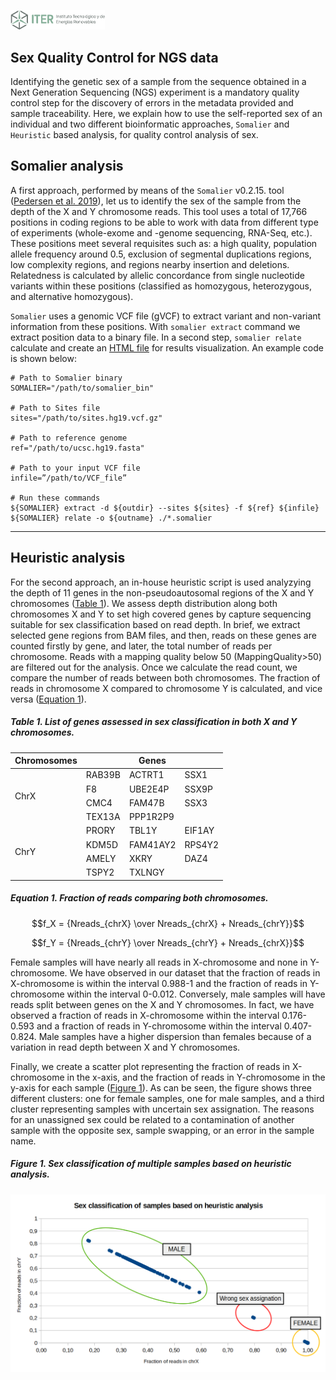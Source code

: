 <!-- ------------------ SECTION ------------------ -->
<p align="left">
  <a href="https://www.iter.es" title="Instituto Tecnológico y de Energ&iacute;as Renovables (ITER) / Institute of Technology and Renewable Energy (ITER)">
    <img src="https://github.com/genomicsITER/sexQC-for-NGS-data/blob/main/images/ITER_logo.png" width="30%" /> 
  </a>
</p>

## Sex Quality Control for NGS data ##

Identifying the genetic sex of a sample from the sequence obtained in a Next Generation Sequencing (NGS) experiment is a mandatory quality control step for the discovery of errors in the metadata provided and sample traceability. Here, we explain how to use the self-reported sex of an individual and two different bioinformatic approaches, `Somalier` and `Heuristic` based analysis, for quality control analysis of sex.


## Somalier analysis
A first approach, performed by means of the `Somalier` v0.2.15. tool ([Pedersen et al. 2019](https://genomemedicine.biomedcentral.com/articles/10.1186/s13073-020-00761-2)), let us to identify the sex of the sample from the depth of the X and Y chromosome reads. This tool uses a total of 17,766 positions in coding regions to be able to work with data from different type of experiments (whole-exome and -genome sequencing, RNA-Seq, etc.). These positions meet several requisites such as: a high quality, population allele frequency around 0.5, exclusion of segmental duplications regions, low complexity regions, and regions nearby insertion and deletions. Relatedness is calculated by allelic concordance from single nucleotide variants within these positions (classified as homozygous, heterozygous, and alternative homozygous).

`Somalier` uses a genomic VCF file (gVCF) to extract variant and non-variant information from these positions. With `somalier extract` command we extract position data to a binary file. In a second step, `somalier relate` calculate and create an [HTML file](https://brentp.github.io/somalier/ex.html) for results visualization. An example code is shown below:

```
# Path to Somalier binary
SOMALIER="/path/to/somalier_bin"

# Path to Sites file
sites="/path/to/sites.hg19.vcf.gz"

# Path to reference genome
ref="/path/to/ucsc.hg19.fasta"

# Path to your input VCF file
infile=”/path/to/VCF_file”

# Run these commands
${SOMALIER} extract -d ${outdir} --sites ${sites} -f ${ref} ${infile}
${SOMALIER} relate -o ${outname} ./*.somalier
```

---

## Heuristic analysis
For the second approach, an in-house heuristic script is used analyzying the depth of 11 genes in the non-pseudoautosomal regions of the X and Y chromosomes ([Table 1](table-1-list-of-genes-assessed-in-sex-classification-in-both-x-and-y-chromosomes)). We assess depth distribution along both chromosomes X and Y to set high covered genes by capture sequencing suitable for sex classification based on read depth. In brief, we extract selected gene regions from BAM files, and then, reads on these genes are counted firstly by gene, and later, the total number of reads per chromosome. Reads with a mapping quality below 50 (MappingQuality>50) are filtered out for the analysis. Once we calculate the read count, we compare the number of reads between both chromosomes. The fraction of reads in chromosome X compared to chromosome Y is calculated, and vice versa ([Equation 1](equation-1-fraction-of-reads-comparing-both-chromosomes)).

##### Table 1. List of genes assessed in sex classification in both X and Y chromosomes.
<table>
  <thead>
    <tr>
      <th>Chromosomes</th>
      <th colspan=3>Genes</th>
    </tr>
  </thead>
  <tbody>
    <tr>
      <td rowspan=4>ChrX</td>
      <td>RAB39B</td>
      <td>ACTRT1</td>
      <td>SSX1</td>
    </tr>
    <tr>
      <td>F8</td>
      <td>UBE2E4P</td>
      <td>SSX9P</td>
    </tr>
    <tr>
      <td>CMC4</td>
      <td>FAM47B</td>
      <td>SSX3</td>
    </tr>
    <tr>
      <td>TEX13A</td>
      <td>PPP1R2P9</td>
      <td></td>
    </tr>
    <tr>
      <td rowspan=4>ChrY</td>
      <td>PRORY</td>
      <td>TBL1Y</td>
      <td>EIF1AY</td>
    </tr>
    <tr>
      <td>KDM5D</td>
      <td>FAM41AY2</td>
      <td>RPS4Y2</td>
    </tr>
    <tr>
      <td>AMELY</td>
      <td>XKRY</td>
      <td>DAZ4</td>
    </tr>
    <tr>
      <td>TSPY2</td>
      <td>TXLNGY</td>
      <td></td>
    </tr>
  </tbody>
</table>


##### Equation 1. Fraction of reads comparing both chromosomes.
$$f_X = {Nreads_{chrX} \over Nreads_{chrX} + Nreads_{chrY}}$$

$$f_Y = {Nreads_{chrY} \over Nreads_{chrY} + Nreads_{chrX}}$$

Female samples will have nearly all reads in X-chromosome and none in Y-chromosome. We have observed in our dataset that the fraction of reads in X-chromosome is within the interval 0.988-1 and the fraction of reads in Y-chromosome within the interval 0-0.012. Conversely, male samples will have reads split between genes on the X and Y chromosomes. In fact, we have observed a fraction of reads in X-chromosome within the interval 0.176-0.593 and a fraction of reads in Y-chromosome within the interval 0.407-0.824. Male samples have a higher dispersion than females because of a variation in read depth between X and Y chromosomes.

Finally, we create a scatter plot representing the fraction of reads in X-chromosome in the x-axis, and the fraction of reads in Y-chromosome in the y-axis for each sample ([Figure 1](figure-1-sex-classification-of-samples-based-on-heuristic-analysis)). As can be seen, the figure shows three different clusters: one for female samples, one for male samples, and a third cluster representing samples with uncertain sex assignation. The reasons for an unassigned sex could be related to a contamination of another sample with the opposite sex, sample swapping, or an error in the sample name.

##### Figure 1. Sex classification of multiple samples based on heuristic analysis.

![](https://github.com/genomicsITER/sexQC-for-NGS-data/blob/main/images/classification_table-heuristic_analysis.png)
